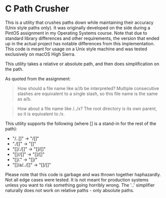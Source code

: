 # C Path Crusher

This is a utility that crushes paths down while maintaining their accuracy (Unix style paths only). It was originally developed on the side during a PintOS assignment in my Operating Systems course. Note that due to standard library differences and other requirements, the version that ended up in the actual project has notable differences from this implementation. This code is meant for usage on a Unix style machine and was tested exclusively on macOS High Sierra.

This utility takes a relative or absolute path, and then does simplification on the path.

As quoted from the assignment:

> How should a file name like a//b be interpreted?
Multiple consecutive slashes are equivalent to a single slash, so this file name is the same as a/b.

> How about a file name like /../x?
The root directory is its own parent, so it is equivalent to /x.

This utility supports the following (where [] is a stand-in for the rest of the path):
* "/..[]" -> "/[]"
* "./[]" -> "[]"
* "[]/./[]" -> "[]/[]"
* "[]//[]" -> "[]/[]"
* "[]/." -> "[]/"
* "[]/a/../[]" -> "[]/[]"

Please note that this code is garbage and was thrown together haphazardly. Not all edge cases were tested. It is not meant for production systems unless you want to risk something going horribly wrong. The '..' simplifier naturally does not work on relative paths - only absolute paths.
